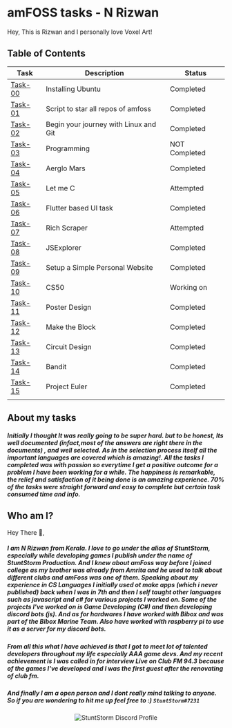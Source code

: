 # amFOSS tasks - N Rizwan
Hey, This is Rizwan and I personally love Voxel Art! 

## Table of Contents


| Task | Description | Status |
| --- | --- | --- |
| <a href="https://github.com/StuntStorm/amfoss-tasks/tree/main/Task-00">Task-00</a> | Installing Ubuntu | Completed |
| <a href="https://github.com/StuntStorm/amfoss-tasks/tree/main/Task-01">Task-01</a> | Script to star all repos of amfoss | Completed |
| <a href="https://github.com/StuntStorm/amfoss-tasks/tree/main/Task-02">Task-02</a> | Begin your journey with Linux and Git  | Completed |
| <a href="https://github.com/StuntStorm/amfoss-tasks/tree/main/Task-03">Task-03</a> |  Programming |  NOT Completed |
| <a href="https://github.com/StuntStorm/amfoss-tasks/tree/main/Task-04" > Task-04 </a>  | Aerglo Mars | Completed |
| <a href="https://github.com/StuntStorm/amfoss-tasks/tree/main/Task-05">Task-05</a> | Let me C | Attempted |
| <a href="https://github.com/StuntStorm/amfoss-tasks/tree/main/Task-06">Task-06</a> | Flutter based UI task  | Completed |
| <a href="https://github.com/StuntStorm/amfoss-tasks/tree/main/Task-07">Task-07</a> | Rich Scraper | Attempted |
| <a href="https://github.com/StuntStorm/amfoss-tasks/tree/main/Task-08">Task-08</a> | JSExplorer | Completed |
| <a href="https://github.com/StuntStorm/amfoss-tasks/tree/main/Task-09">Task-09</a> | Setup a Simple Personal Website | Completed |
| <a href="https://github.com/StuntStorm/amfoss-tasks/tree/main/Task-10">Task-10 </a>  | CS50 | Working on |
| <a href="https://github.com/StuntStorm/amfoss-tasks/tree/main/Task-11">Task-11 </a> | Poster Design | Completed |
| <a href="https://github.com/StuntStorm/amfoss-tasks/tree/main/Task-12">Task-12 </a>  | Make the Block | Completed |
| <a href="https://github.com/StuntStorm/amfoss-tasks/tree/main/Task-13">Task-13 </a>| Circuit Design | Completed |
| <a href="https://github.com/StuntStorm/amfoss-tasks/tree/main/Task-14">Task-14</a> | Bandit | Completed |
| <a href="https://github.com/StuntStorm/amfoss-tasks/tree/main/Task-15">Task-15</a> | Project Euler | Completed |
|  |  |  |

## About my tasks

##### Initially I thought It was really going to be super hard. but to be honest, Its well documented (infact,most of the answers are right there in the documents) , and well selected. As in the selection process itself all the important languages are covered which is amazing!. All the tasks I completed was with passion so everytime I get a positive outcome for a problem I have been working for a while. The happiness is remarkable, the relief and satisfaction of it being done is an amazing experience. 70% of the tasks were straight forward and easy to complete but certain task consumed time and info. 

## Who am I?

Hey There 👋,

##### I am N Rizwan from Kerala. I love to go under the alias of StuntStorm, especially while developing games I publish under the name of StuntStorm Production. And I knew about amFoss way before I joined college as my brother was already from Amrita and he used to talk about different clubs and amFoss was one of them. Speaking about my experience in CS Languages I initially used ot make apps (which i never published) back when I was in 7th and then I self taught other languages such as javascript and c# for various projects I worked on. Some of the projects I've worked on is Game Developing (C#) and then developing discord bots (js). And as for hardwares I have worked with Bibox and was part of the Bibox Marine Team. Also have worked with raspberry pi to use it as a server for my discord bots.

##### From all this what I have achieved is that I got to meet lot of talented developers throughout my life especially AAA game devs. And my recent achievement is I was called in for interview Live on Club FM 94.3 because of the games I've developed and I was the first guest after the renovating of club fm.

##### And finally I am a open person and I dont really mind talking to anyone. So if you are wondering to hit me up feel free to :) ```StuntStorm#7231```

<p align="center">
  <img src="https://user-images.githubusercontent.com/56226566/142563874-1bf7e5a0-14fd-4719-a594-a15c79cb8ae3.png" alt="StuntStorm Discord Profile"/>
</p>
